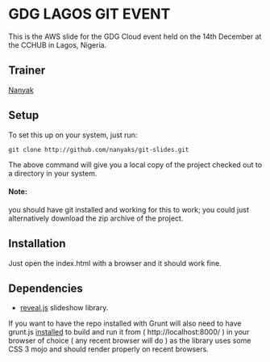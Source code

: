 # GDG LAGOS GIT EVENT

This is the AWS slide for the GDG Cloud event held on the 14th December at the CCHUB in Lagos, Nigeria.

## Trainer
[Nanyak](https://github.com/nanyaks)

## Setup
To set this up on your system, just run:

```git clone http://github.com/nanyaks/git-slides.git```

The above command will give you a local copy of the project checked out to a directory in your system.

#### Note:
you should have git installed and working for this to work; you could just alternatively download the zip archive of the project.

## Installation
Just open the index.html with a browser and it should work fine.

## Dependencies
- [reveal.js](http://github.com/hakimel/reveal.js) slideshow library.

If you want to have the repo installed with Grunt will also need to have grunt.js [installed](https://github.com/hakimel/reveal.js#installation) to build and run it from ( http://localhost:8000/ ) in your browser of choice ( any recent browser will do ) as the library uses some CSS 3 mojo and should render properly on recent browsers.

